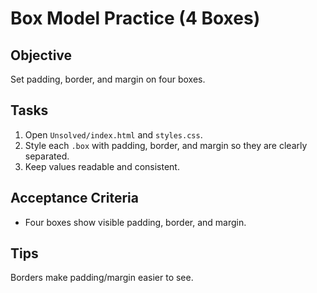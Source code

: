 # Box Model Practice (4 Boxes)

## Objective
Set padding, border, and margin on four boxes.

## Tasks
1. Open `Unsolved/index.html` and `styles.css`.
2. Style each `.box` with padding, border, and margin so they are clearly separated.
3. Keep values readable and consistent.

## Acceptance Criteria
- Four boxes show visible padding, border, and margin.

## Tips
Borders make padding/margin easier to see.
